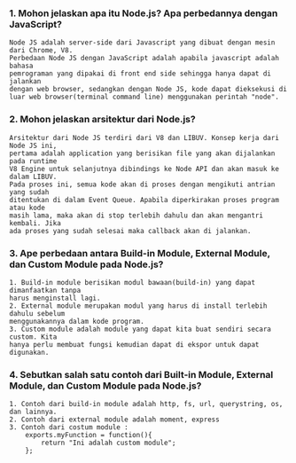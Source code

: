 ### 1. Mohon jelaskan apa itu Node.js? Apa perbedannya dengan JavaScript?
```
Node JS adalah server-side dari Javascript yang dibuat dengan mesin dari Chrome, V8.
Perbedaan Node JS dengan JavaScript adalah apabila javascript adalah bahasa 
pemrograman yang dipakai di front end side sehingga hanya dapat di jalankan 
dengan web browser, sedangkan dengan Node JS, kode dapat dieksekusi di 
luar web browser(terminal command line) menggunakan perintah "node".
```

### 2. Mohon jelaskan arsitektur dari Node.js?
```
Arsitektur dari Node JS terdiri dari V8 dan LIBUV. Konsep kerja dari Node JS ini, 
pertama adalah application yang berisikan file yang akan dijalankan pada runtime 
V8 Engine untuk selanjutnya dibindings ke Node API dan akan masuk ke dalam LIBUV. 
Pada proses ini, semua kode akan di proses dengan mengikuti antrian yang sudah 
ditentukan di dalam Event Queue. Apabila diperkirakan proses program atau kode 
masih lama, maka akan di stop terlebih dahulu dan akan mengantri kembali. Jika 
ada proses yang sudah selesai maka callback akan di jalankan.
```

### 3. Ape perbedaan antara Build-in Module, External Module, dan Custom Module pada Node.js?
```
1. Build-in module berisikan modul bawaan(build-in) yang dapat dimanfaatkan tanpa
harus menginstall lagi.
2. External module merupakan modul yang harus di install terlebih dahulu sebelum 
menggunakannya dalam kode program.
3. Custom module adalah module yang dapat kita buat sendiri secara custom. Kita 
hanya perlu membuat fungsi kemudian dapat di ekspor untuk dapat digunakan.
```

### 4. Sebutkan salah satu contoh dari Built-in Module, External Module, dan Custom Module pada Node.js?
```
1. Contoh dari build-in module adalah http, fs, url, querystring, os, dan lainnya.
2. Contoh dari external module adalah moment, express 
3. Contoh dari costum module : 
    exports.myFunction = function(){
        return "Ini adalah custom module";
    };
```